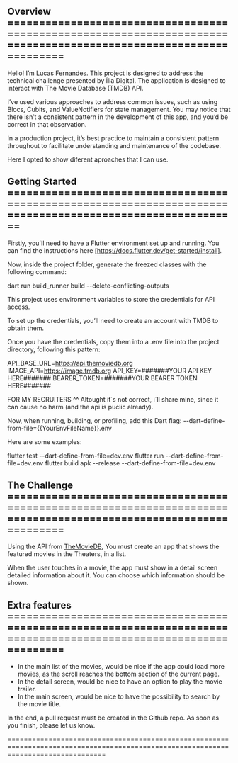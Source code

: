 ## Overview ==================================================================================================================

Hello! I’m Lucas Fernandes. This project is designed to address the technical challenge presented by Ília Digital. The application is designed to interact with The Movie Database (TMDB) API.

I’ve used various approaches to address common issues, such as using Blocs, Cubits, and ValueNotifiers for state management.
You may notice that there isn’t a consistent pattern in the development of this app, and you’d be correct in that observation.

In a production project, it’s best practice to maintain a consistent pattern throughout to facilitate understanding and maintenance of the codebase.

Here I opted to show diferent aproaches that I can use.

## Getting Started ===========================================================================================================

Firstly, you´ll need to have a Flutter environment set up and running. You can find the instructions here [https://docs.flutter.dev/get-started/install].

Now, inside the project folder, generate the freezed classes with the following command:

dart run build_runner build --delete-conflicting-outputs

This project uses environment variables to store the credentials for API access.

To set up the credentials, you’ll need to create an account with TMDB to obtain them.

Once you have the credentials, copy them into a .env file into the project directory, following this pattern:

API_BASE_URL=https://api.themoviedb.org
IMAGE_API=https://image.tmdb.org
API_KEY=#######YOUR API KEY HERE#######
BEARER_TOKEN=#######YOUR BEARER TOKEN HERE#######

FOR MY RECRUITERS ^^ Altought it´s not correct, i´ll share mine, since it can cause no harm (and the api is puclic already).

Now, when running, building, or profiling, add this Dart flag: --dart-define-from-file={{YourEnvFileName}}.env

Here are some examples:

flutter test --dart-define-from-file=dev.env
flutter run --dart-define-from-file=dev.env
flutter build apk --release --dart-define-from-file=dev.env



## The Challenge ==================================================================================================================
Using the API from [TheMovieDB](https://developers.themoviedb.org/3/getting-started/introduction), You must create an app that shows the featured movies in the Theaters, in a list.

When the user touches in a movie, the app must show in a detail screen detailed information about it. You can choose which information should be shown.

## Extra features ==================================================================================================================

- In the main list of the movies, would be nice if the app could load more movies, as the scroll reaches the bottom section of the current page.
- In the detail screen, would be nice to have an option to play the movie trailer.
- In the main screen, would be nice to have the possibility to search by the movie title.

In the end, a pull request must be created in the Github repo. As soon as you finish, please let us know.

====================================================================================================================================
